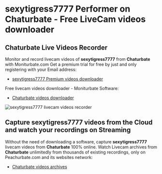 # sexytigress7777 Performer on Chaturbate - Free LiveCam videos downloader

## Chaturbate Live Videos Recorder

Monitor and record livecam videos of **sexytigress7777** from **Chaturbate** with Moniturbate.com
Get a premium trial for free by just and only registering with your Email address:
* [sexytigress7777 Premium videos downloader](https://moniturbate.com/request-demo-licence-key.html)

Free livecam videos downloader - Moniturbate Software:
* [Chaturbate videos downloader](https://moniturbate.com/moniturbate-download-software.html)

![sexytigress7777 livecam videos recorder](https://peachurnet.com/templates/moniturbate-software.png)


## Capture sexytigress7777 videos from the Cloud and watch your recordings on Streaming

Without the need of downloading a software, capture **sexytigress7777** livecam videos from **Chaturbate** 100% online.
Watch Livecam archives from **Chaturbate** unlimitedly from thousands of existing recordings, only on Peachurbate.com and its websites network:
* [Chaturbate videos archives](https://peachurnet.com/)
